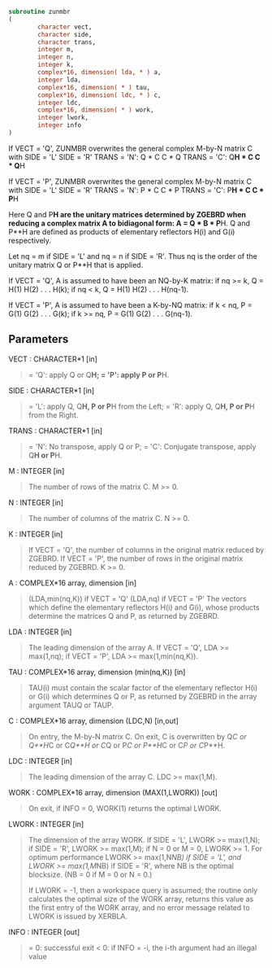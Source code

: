 ```fortran
subroutine zunmbr
(
        character vect,
        character side,
        character trans,
        integer m,
        integer n,
        integer k,
        complex*16, dimension( lda, * ) a,
        integer lda,
        complex*16, dimension( * ) tau,
        complex*16, dimension( ldc, * ) c,
        integer ldc,
        complex*16, dimension( * ) work,
        integer lwork,
        integer info
)
```

If VECT = 'Q', ZUNMBR overwrites the general complex M-by-N matrix C
with
SIDE = 'L'     SIDE = 'R'
TRANS = 'N':      Q * C          C * Q
TRANS = 'C':      Q**H * C       C * Q**H

If VECT = 'P', ZUNMBR overwrites the general complex M-by-N matrix C
with
SIDE = 'L'     SIDE = 'R'
TRANS = 'N':      P * C          C * P
TRANS = 'C':      P**H * C       C * P**H

Here Q and P**H are the unitary matrices determined by ZGEBRD when
reducing a complex matrix A to bidiagonal form: A = Q * B * P**H. Q
and P**H are defined as products of elementary reflectors H(i) and
G(i) respectively.

Let nq = m if SIDE = 'L' and nq = n if SIDE = 'R'. Thus nq is the
order of the unitary matrix Q or P**H that is applied.

If VECT = 'Q', A is assumed to have been an NQ-by-K matrix:
if nq >= k, Q = H(1) H(2) . . . H(k);
if nq < k, Q = H(1) H(2) . . . H(nq-1).

If VECT = 'P', A is assumed to have been a K-by-NQ matrix:
if k < nq, P = G(1) G(2) . . . G(k);
if k >= nq, P = G(1) G(2) . . . G(nq-1).

## Parameters
VECT : CHARACTER*1 [in]
> = 'Q': apply Q or Q**H;
> = 'P': apply P or P**H.

SIDE : CHARACTER*1 [in]
> = 'L': apply Q, Q**H, P or P**H from the Left;
> = 'R': apply Q, Q**H, P or P**H from the Right.

TRANS : CHARACTER*1 [in]
> = 'N':  No transpose, apply Q or P;
> = 'C':  Conjugate transpose, apply Q**H or P**H.

M : INTEGER [in]
> The number of rows of the matrix C. M >= 0.

N : INTEGER [in]
> The number of columns of the matrix C. N >= 0.

K : INTEGER [in]
> If VECT = 'Q', the number of columns in the original
> matrix reduced by ZGEBRD.
> If VECT = 'P', the number of rows in the original
> matrix reduced by ZGEBRD.
> K >= 0.

A : COMPLEX*16 array, dimension [in]
> (LDA,min(nq,K)) if VECT = 'Q'
> (LDA,nq)        if VECT = 'P'
> The vectors which define the elementary reflectors H(i) and
> G(i), whose products determine the matrices Q and P, as
> returned by ZGEBRD.

LDA : INTEGER [in]
> The leading dimension of the array A.
> If VECT = 'Q', LDA >= max(1,nq);
> if VECT = 'P', LDA >= max(1,min(nq,K)).

TAU : COMPLEX*16 array, dimension (min(nq,K)) [in]
> TAU(i) must contain the scalar factor of the elementary
> reflector H(i) or G(i) which determines Q or P, as returned
> by ZGEBRD in the array argument TAUQ or TAUP.

C : COMPLEX*16 array, dimension (LDC,N) [in,out]
> On entry, the M-by-N matrix C.
> On exit, C is overwritten by Q*C or Q**H*C or C*Q**H or C*Q
> or P*C or P**H*C or C*P or C*P**H.

LDC : INTEGER [in]
> The leading dimension of the array C. LDC >= max(1,M).

WORK : COMPLEX*16 array, dimension (MAX(1,LWORK)) [out]
> On exit, if INFO = 0, WORK(1) returns the optimal LWORK.

LWORK : INTEGER [in]
> The dimension of the array WORK.
> If SIDE = 'L', LWORK >= max(1,N);
> if SIDE = 'R', LWORK >= max(1,M);
> if N = 0 or M = 0, LWORK >= 1.
> For optimum performance LWORK >= max(1,N*NB) if SIDE = 'L',
> and LWORK >= max(1,M*NB) if SIDE = 'R', where NB is the
> optimal blocksize. (NB = 0 if M = 0 or N = 0.)
> 
> If LWORK = -1, then a workspace query is assumed; the routine
> only calculates the optimal size of the WORK array, returns
> this value as the first entry of the WORK array, and no error
> message related to LWORK is issued by XERBLA.

INFO : INTEGER [out]
> = 0:  successful exit
> < 0:  if INFO = -i, the i-th argument had an illegal value
